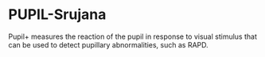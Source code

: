 # PUPIL-Srujana
Pupil+ measures the reaction of the pupil in response to visual stimulus that can be used to detect  pupillary abnormalities, such as RAPD.
